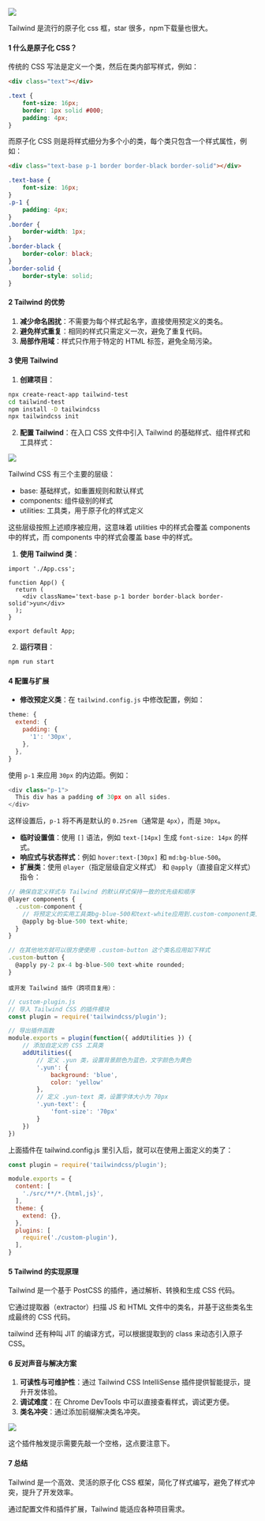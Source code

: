 ![](https://secure2.wostatic.cn/static/nC9tbepsA5R3Jdaqi99Pfe/image.png?auth_key=1726558023-6scsj6VQeSLijMagvtDaXm-0-fa9197bb6859c87ba51ed055ac81158f)

Tailwind 是流行的原子化 css 框，star 很多，npm下载量也很大。

#### 1 什么是原子化 CSS？

传统的 CSS 写法是定义一个类，然后在类内部写样式，例如：

```HTML
<div class="text"></div>
```

```CSS
.text {
    font-size: 16px;
    border: 1px solid #000;
    padding: 4px;
}
```

而原子化 CSS 则是将样式细分为多个小的类，每个类只包含一个样式属性，例如：

```HTML
<div class="text-base p-1 border border-black border-solid"></div>
```

```CSS
.text-base {
    font-size: 16px;
}
.p-1 {
    padding: 4px;
}
.border {
    border-width: 1px;
}
.border-black {
    border-color: black;
}
.border-solid {
    border-style: solid;
}
```



#### 2 Tailwind 的优势

1. **减少命名困扰**：不需要为每个样式起名字，直接使用预定义的类名。
2. **避免样式重复**：相同的样式只需定义一次，避免了重复代码。
3. **局部作用域**：样式只作用于特定的 HTML 标签，避免全局污染。



#### 3 使用 Tailwind

1. **创建项目**：

```Bash
npx create-react-app tailwind-test
cd tailwind-test
npm install -D tailwindcss
npx tailwindcss init
```
2. **配置 Tailwind**：在入口 CSS 文件中引入 Tailwind 的基础样式、组件样式和工具样式：

![](https://secure2.wostatic.cn/static/kKrAwzwsZCyeQpT2zA1is3/image.png?auth_key=1726558023-nKkE991XbRQCSidfSHLE9Y-0-ac3851cb588b32f8cc9dfdf28ed14a73)

Tailwind CSS 有三个主要的层级：

- base: 基础样式，如重置规则和默认样式
- components: 组件级别的样式
- utilities: 工具类，用于原子化的样式定义

这些层级按照上述顺序被应用，这意味着 utilities 中的样式会覆盖 components 中的样式，而 components 中的样式会覆盖 base 中的样式。

1. **使用 Tailwind 类**：

```React JSX
import './App.css';

function App() {
  return (
    <div className='text-base p-1 border border-black border-solid'>yun</div>
  );
}

export default App;
```
2. **运行项目**：

```Bash
npm run start
```



#### 4 配置与扩展

- **修改预定义类**：在 `tailwind.config.js` 中修改配置，例如：

```JavaScript
theme: {
  extend: {
    padding: {
      '1': '30px',
    },
  },
}
```

使用 `p-1` 来应用 `30px` 的内边距。例如：

```JavaScript
<div class="p-1">  
  This div has a padding of 30px on all sides.  
</div>
```

这样设置后，`p-1` 将不再是默认的 `0.25rem`（通常是 `4px`），而是 `30px`。

- **临时设置值**：使用 `[]` 语法，例如 `text-[14px]` 生成 `font-size: 14px` 的样式。
- **响应式与状态样式**：例如 `hover:text-[30px]` 和 `md:bg-blue-500`。
- **扩展类**：使用 `@layer`（指定层级自定义样式） 和 `@apply`（直接自定义样式） 指令：

```JavaScript
// 确保自定义样式与 Tailwind 的默认样式保持一致的优先级和顺序
@layer components {  
  .custom-component {
    // 将预定义的实用工具类bg-blue-500和text-white应用到.custom-component类上。
    @apply bg-blue-500 text-white;  
  } 
}

// 在其他地方就可以很方便使用 .custom-button 这个类名应用如下样式
.custom-button {  
  @apply py-2 px-4 bg-blue-500 text-white rounded;  
}

```

    或开发 Tailwind 插件（跨项目复用）：

```JavaScript
// custom-plugin.js  
// 导入 Tailwind CSS 的插件模块  
const plugin = require('tailwindcss/plugin');  

// 导出插件函数  
module.exports = plugin(function({ addUtilities }) {  
    // 添加自定义的 CSS 工具类  
    addUtilities({  
        // 定义 .yun 类，设置背景颜色为蓝色，文字颜色为黄色  
        '.yun': {  
            background: 'blue',  
            color: 'yellow'  
        },  
        // 定义 .yun-text 类，设置字体大小为 70px  
        '.yun-text': {  
            'font-size': '70px'  
        }  
    })  
})
```

上面插件在 tailwind.config.js 里引入后，就可以在使用上面定义的类了：

```JavaScript
const plugin = require('tailwindcss/plugin');  

module.exports = {  
  content: [  
    './src/**/*.{html,js}',  
  ],  
  theme: {  
    extend: {},  
  },  
  plugins: [  
    require('./custom-plugin'),  
  ],  
}
```





#### 5 Tailwind 的实现原理

Tailwind 是一个基于 PostCSS 的插件，通过解析、转换和生成 CSS 代码。

它通过提取器（extractor）扫描 JS 和 HTML 文件中的类名，并基于这些类名生成最终的 CSS 代码。

tailwind 还有种叫 JIT 的编译方式，可以根据提取到的 class 来动态引入原子 CSS。



#### 6 反对声音与解决方案

1. **可读性与可维护性**：通过 Tailwind CSS IntelliSense 插件提供智能提示，提升开发体验。
2. **调试难度**：在 Chrome DevTools 中可以直接查看样式，调试更方便。
3. **类名冲突**：通过添加前缀解决类名冲突。

![](https://secure2.wostatic.cn/static/bxYMiQRyGrqK8SGnYwA9XR/image.png?auth_key=1726558024-wBsTfV8vCP7G5pLrA24fBs-0-80e6da833ed96ab4e726521e6ff42d89)

这个插件触发提示需要先敲一个空格，这点要注意下。



#### 7 总结

Tailwind 是一个高效、灵活的原子化 CSS 框架，简化了样式编写，避免了样式冲突，提升了开发效率。

通过配置文件和插件扩展，Tailwind 能适应各种项目需求。

